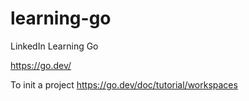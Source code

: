 # learning-go
LinkedIn Learning Go


https://go.dev/

To init a project 
https://go.dev/doc/tutorial/workspaces
